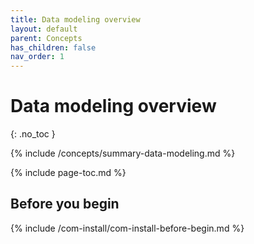 ```yaml
---
title: Data modeling overview
layout: default
parent: Concepts
has_children: false
nav_order: 1
---
```


# Data modeling overview
{: .no_toc }

{% include /concepts/summary-data-modeling.md %}

{% include page-toc.md %}

## Before you begin

{% include /com-install/com-install-before-begin.md %}
